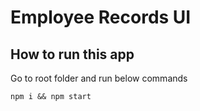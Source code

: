 # Employee Records UI

## How to run this app

Go to root folder and run below commands

`npm i && npm start`
